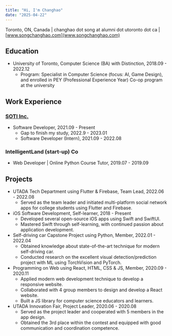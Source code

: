 ```yaml
---
title: "Hi, I'm Changhao"
date: "2025-04-22"
---
```


Toronto, ON, Canada | changhao dot song at alumni dot utoronto dot ca | [www.songchanghao.com](www.songchanghao.com)

## Education

- University of Toronto, Computer Science (BA) with Distinction, 2018.09 - 2022.12
  - Program: Specialist in Computer Science (focus: AI, Game Design), and enrolled in PEY (Professional Experience Year) Co-op program at the university

## Work Experience

### [SOTI Inc.](https://www.soti.net)

- Software Developer, 2021.09 - Present
  - Gap to finish my study, 2022.9 - 2023.01
  - Software Developer (Intern), 2021.09 - 2022.08

### IntelligentLand (start-up) Co

- Web Developer | Online Python Course Tutor, 2019.07 - 2019.09

## Projects

- UTADA Tech Department using Flutter & Firebase, Team Lead, 2022.06 - 2022.08
  - Served as the team leader and initiated multi-platform social network apps for college students using Flutter and Firebase.
- iOS Software Development, Self-learner, 2018 - Present
  - Developed several open-source iOS apps using Swift and SwiftUI.
  - Mastered Swift through self-learning, with continued passion about application development.
- Self-driving car Capstone Project using Python, Member, 2022.01 - 2022.04
  - Obtained knowledge about state-of-the-art technique for modern self-driving car.
  - Conducted research on the excellent visual detection/prediction project with ML using TorchVision and PyTorch.
- Programming on Web using React, HTML, CSS & JS, Member, 2020.09 - 2020.11
  - Applied modern web development technique to develop a responsive website.
  - Collaborated with 4 group members to design and develop a React website.
  - Built a JS library for computer science educators and learners.
- UTADA Innovation Fair, Project Leader, 2020.06 - 2020.08
  - Served as the project leader and cooperated with 5 members in the app design.
  - Obtained the 3rd place within the contest and equipped with good communication and coordination competence.
